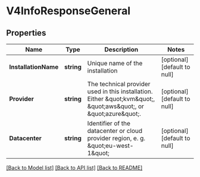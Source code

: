 # V4InfoResponseGeneral

## Properties
Name | Type | Description | Notes
------------ | ------------- | ------------- | -------------
**InstallationName** | **string** | Unique name of the installation | [optional] [default to null]
**Provider** | **string** | The technical provider used in this installation. Either \&quot;kvm\&quot;, \&quot;aws\&quot;, or \&quot;azure\&quot;.  | [optional] [default to null]
**Datacenter** | **string** | Identifier of the datacenter or cloud provider region, e. g. \&quot;eu-west-1\&quot;  | [optional] [default to null]

[[Back to Model list]](../README.md#documentation-for-models) [[Back to API list]](../README.md#documentation-for-api-endpoints) [[Back to README]](../README.md)


